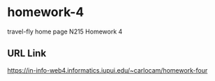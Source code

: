 # homework-4

travel-fly home page
N215 Homework 4

## URL Link

https://in-info-web4.informatics.iupui.edu/~carlocam/homework-four
